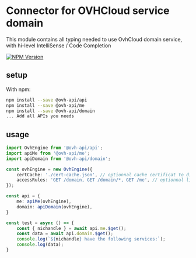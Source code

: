 # Connector for OVHCloud service domain

This module contains all typing needed to use OvhCloud domain service, with hi-level IntelliSense / Code Completion

[![NPM Version](https://img.shields.io/npm/v/@ovh-api/domain.svg?style=flat)](https://www.npmjs.org/package/@ovh-api/domain)

## setup

With npm:
````bash
npm install --save @ovh-api/api
npm install --save @ovh-api/me
npm install --save @ovh-api/domain
... Add all APIs you needs
````

## usage

````typescript
import OvhEngine from '@ovh-api/api';
import apiMe from '@ovh-api/me';
import apiDomain from '@ovh-api/domain';

const ovhEngine = new OvhEngine({ 
    certCache: './cert-cache.json', // optionnal cache certificat to disk
    accessRules: 'GET /domain, GET /domain/*, GET /me', // optionnal limit the requested privileges.
});

const api = {
    me: apiMe(ovhEngine),
    domain: apiDomain(ovhEngine),
}

const test = async () => {
    const { nichandle } = await api.me.$get();
    const data = await api.domain.$get();
    console.log(`${nichandle} have the following services:`);
    console.log(data);
}

````